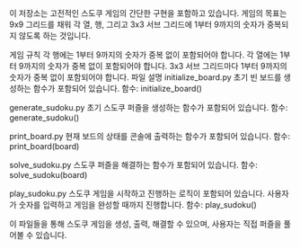 이 저장소는 고전적인 스도쿠 게임의 간단한 구현을 포함하고 있습니다. 게임의 목표는 9x9 그리드를 채워 각 열, 행, 그리고 3x3 서브 그리드에 1부터 9까지의 숫자가 중복되지 않도록 하는 것입니다.

게임 규칙
각 행에는 1부터 9까지의 숫자가 중복 없이 포함되어야 합니다.
각 열에는 1부터 9까지의 숫자가 중복 없이 포함되어야 합니다.
3x3 서브 그리드마다 1부터 9까지의 숫자가 중복 없이 포함되어야 합니다.
파일 설명
initialize_board.py
초기 빈 보드를 생성하는 함수가 포함되어 있습니다.
함수: initialize_board()

generate_sudoku.py
초기 스도쿠 퍼즐을 생성하는 함수가 포함되어 있습니다.
함수: generate_sudoku()

print_board.py
현재 보드의 상태를 콘솔에 출력하는 함수가 포함되어 있습니다.
함수: print_board(board)

solve_sudoku.py
스도쿠 퍼즐을 해결하는 함수가 포함되어 있습니다.
함수: solve_sudoku(board)

play_sudoku.py
스도쿠 게임을 시작하고 진행하는 로직이 포함되어 있습니다. 사용자가 숫자를 입력하고 게임을 완성할 때까지 진행합니다.
함수: play_sudoku()

이 파일들을 통해 스도쿠 게임을 생성, 출력, 해결할 수 있으며, 사용자는 직접 퍼즐을 풀어볼 수 있습니다.

